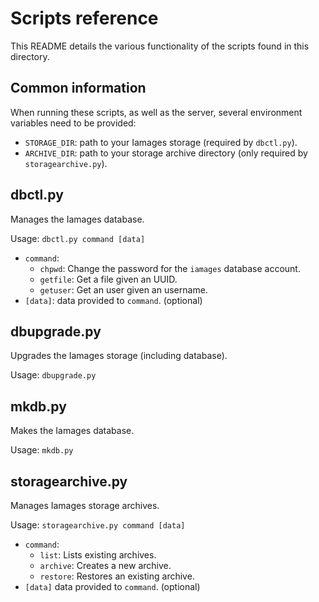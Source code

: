 # Scripts reference

This README details the various functionality of the scripts found in this directory.

## Common information

When running these scripts, as well as the server, several environment variables need to be provided:
- `STORAGE_DIR`: path to your Iamages storage (required by `dbctl.py`).
- `ARCHIVE_DIR`: path to your storage archive directory (only required by `storagearchive.py`).

## dbctl.py

Manages the Iamages database.

Usage: `dbctl.py command [data]`

- `command`:
    - `chpwd`: Change the password for the `iamages` database account.
    - `getfile`: Get a file given an UUID.
    - `getuser`: Get an user given an username.
- `[data]`: data provided to `command`. (optional)

## dbupgrade.py

Upgrades the Iamages storage (including database).

Usage: `dbupgrade.py`

## mkdb.py

Makes the Iamages database.

Usage: `mkdb.py`

## storagearchive.py

Manages Iamages storage archives.

Usage: `storagearchive.py command [data]`

- `command`:
    - `list`: Lists existing archives.
    - `archive`: Creates a new archive.
    - `restore`: Restores an existing archive.
- `[data]` data provided to `command`. (optional)
